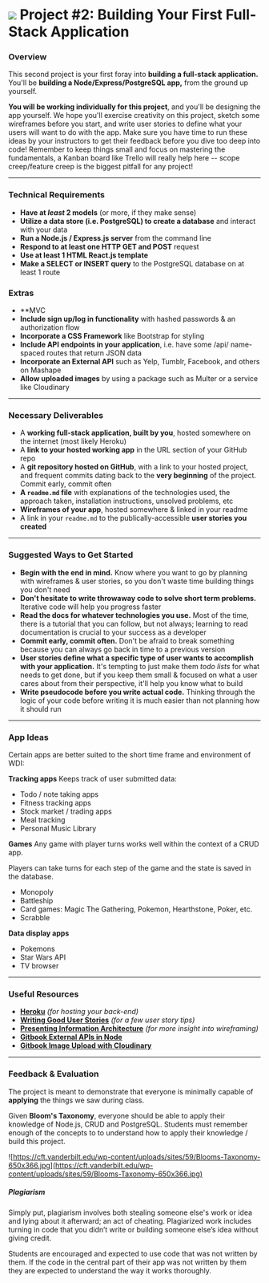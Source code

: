 # ![](https://ga-dash.s3.amazonaws.com/production/assets/logo-9f88ae6c9c3871690e33280fcf557f33.png) Project #2: Building Your First Full-Stack Application

### Overview

This second project is your first foray into **building a full-stack application.** You'll be **building a Node/Express/PostgreSQL app,** from the ground up yourself.

**You will be working individually for this project**, and you'll be designing the app yourself. We hope you'll exercise creativity on this project, sketch some wireframes before you start, and write user stories to define what your users will want to do with the app. Make sure you have time to run these ideas by your instructors to get their feedback before you dive too deep into code! Remember to keep things small and focus on mastering the fundamentals, a Kanban board like Trello will really help here -- scope creep/feature creep is the biggest pitfall for any project!

---

### Technical Requirements

* **Have at _least_ 2 models** (or more, if they make sense)
* **Utilize a data store (i.e. PostgreSQL) to create a database** and interact with your data
* **Run a Node.js / Express.js server** from the command line
* **Respond to at least one HTTP GET and POST** request
* **Use at least 1 HTML React.js template**
* **Make a SELECT or INSERT query** to the PostgreSQL database on at least 1 route

### Extras
* **MVC
* **Include sign up/log in functionality** with hashed passwords & an authorization flow
* **Incorporate a CSS Framework** like Bootstrap for styling
* **Include API endpoints in your application**, i.e. have some /api/ name-spaced routes that return JSON data
* **Incorporate an External API** such as Yelp, Tumblr, Facebook, and others on Mashape
* **Allow uploaded images** by using a package such as Multer or a service like Cloudinary

---

### Necessary Deliverables

* A **working full-stack application, built by you**, hosted somewhere on the internet (most likely Heroku)
* A **link to your hosted working app** in the URL section of your GitHub repo
* A **git repository hosted on GitHub**, with a link to your hosted project,  and frequent commits dating back to the **very beginning** of the project. Commit early, commit often
* **A ``readme.md`` file** with explanations of the technologies used, the approach taken, installation instructions, unsolved problems, etc
* **Wireframes of your app**, hosted somewhere & linked in your readme
* A link in your ``readme.md`` to the publically-accessible **user stories you created**

---

### Suggested Ways to Get Started

* **Begin with the end in mind.** Know where you want to go by planning with wireframes & user stories, so you don't waste time building things you don't need
* **Don't hesitate to write throwaway code to solve short term problems.** Iterative code will help you progress faster
* **Read the docs for whatever technologies you use.** Most of the time, there is a tutorial that you can follow, but not always; learning to read documentation is crucial to your success as a developer
* **Commit early, commit often.** Don't be afraid to break something because you can always go back in time to a previous version
* **User stories define what a specific type of user wants to accomplish with your application.** It's tempting to just make them _todo lists_ for what needs to get done, but if you keep them small & focused on what a user cares about from their perspective, it'll help you know what to build
* **Write pseudocode before you write actual code.** Thinking through the logic of your code before writing it is much easier than not planning how it should run

---

### App Ideas
Certain apps are better suited to the short time frame and environment of WDI:

**Tracking apps**
Keeps track of user submitted data:
- Todo / note taking apps
- Fitness tracking apps
- Stock market / trading apps
- Meal tracking
- Personal Music Library

**Games**
Any game with player turns works well within the context of a CRUD app.

Players can take turns for each step of the game and the state is saved in the database.

- Monopoly
- Battleship
- Card games: Magic The Gathering, Pokemon, Hearthstone, Poker, etc.
- Scrabble

**Data display apps**
- Pokemons
- Star Wars API
- TV browser


---

### Useful Resources

* **[Heroku](http://www.heroku.com)** _(for hosting your back-end)_
* **[Writing Good User Stories](https://medium.freecodecamp.org/how-and-why-to-write-great-user-stories-f5a110668246)** _(for a few user story tips)_
* **[Presenting Information Architecture](http://webstyleguide.com/wsg3/3-information-architecture/4-presenting-information.html)** _(for more insight into wireframing)_
* **[Gitbook External APIs in Node](https://wdi-sg.github.io/gitbook-2018/05-express/express-apis/03apis.html)**
* **[Gitbook Image Upload with Cloudinary](https://wdi-sg.github.io/gitbook-2018/05-express/additional-topics/express-cloudinary/readme.html)**

---

### Feedback & Evaluation
The project is meant to demonstrate that everyone is minimally capable of __applying__ the things we saw during class.

Given __Bloom's Taxonomy__, everyone should be able to apply their knowledge of Node.js, CRUD and PostgreSQL. Students must remember enough of the concepts to to understand how to apply their knowledge / build this project.

![https://cft.vanderbilt.edu/wp-content/uploads/sites/59/Blooms-Taxonomy-650x366.jpg](https://cft.vanderbilt.edu/wp-content/uploads/sites/59/Blooms-Taxonomy-650x366.jpg)

##### Plagiarism
Simply put, plagiarism involves both stealing someone else's work or idea and lying about it afterward; an act of cheating. Plagiarized work includes turning in code that you didn’t write or building someone else’s idea without giving credit.

Students are encouraged and expected to use code that was not written by them. If the code in the central part of their app was not written by them they are expected to understand the way it works thoroughly.

